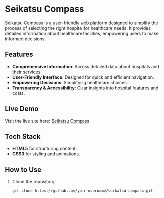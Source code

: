 # Seikatsu Compass

Seikatsu Compass is a user-friendly web platform designed to simplify the process of selecting the right hospital for healthcare needs. It provides detailed information about healthcare facilities, empowering users to make informed decisions.

## Features

- **Comprehensive Information**: Access detailed data about hospitals and their services.
- **User-Friendly Interface**: Designed for quick and efficient navigation.
- **Empowering Decisions**: Simplifying healthcare choices.
- **Transparency & Accessibility**: Clear insights into hospital features and costs.

## Live Demo

Visit the live site here: [Seikatsu Compass](https://silly-sundae-e75e4c.netlify.app/)

## Tech Stack

- **HTML5** for structuring content.
- **CSS3** for styling and animations.

## How to Use

1. Clone the repository:
   ```bash
   git clone https://github.com/your-username/seikatsu-compass.git
